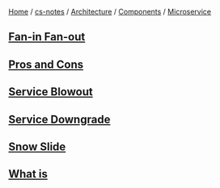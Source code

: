 [Home](https://mengxianbin.github.io) /
[cs-notes](https://mengxianbin.github.io/cs-notes/site) /
[Architecture](https://mengxianbin.github.io/cs-notes/site/Architecture) /
[Components](https://mengxianbin.github.io/cs-notes/site/Architecture/Components) /
[Microservice](https://mengxianbin.github.io/cs-notes/site/Architecture/Components/Microservice)

## [Fan-in Fan-out](https://mengxianbin.github.io/cs-notes/site/Architecture/Components/Microservice/Fan-in%20Fan-out)

## [Pros and Cons](https://mengxianbin.github.io/cs-notes/site/Architecture/Components/Microservice/Pros%20and%20Cons)

## [Service Blowout](https://mengxianbin.github.io/cs-notes/site/Architecture/Components/Microservice/Service%20Blowout)

## [Service Downgrade](https://mengxianbin.github.io/cs-notes/site/Architecture/Components/Microservice/Service%20Downgrade)

## [Snow Slide](https://mengxianbin.github.io/cs-notes/site/Architecture/Components/Microservice/Snow%20Slide)

## [What is](https://mengxianbin.github.io/cs-notes/site/Architecture/Components/Microservice/What%20is)

